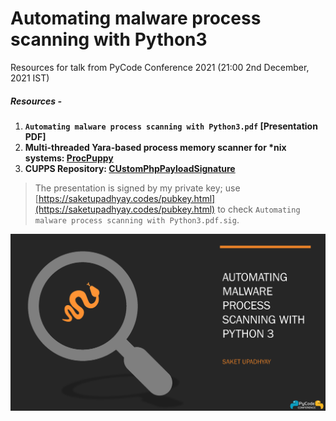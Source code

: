 # Automating malware process scanning with Python3
Resources for talk from PyCode Conference 2021 (21:00 2nd December, 2021 IST)

##### Resources -
1. **`Automating malware process scanning with Python3.pdf` [Presentation PDF]**
2. **Multi-threaded Yara-based process memory scanner for \*nix systems: [ProcPuppy](https://github.com/Saket-Upadhyay/ProcPuppy)**
3. **CUPPS Repository: [CUstomPhpPayloadSignature](https://github.com/Saket-Upadhyay/CustomPhpPayloadSignature)**

> The presentation is signed by my private key; use [https://saketupadhyay.codes/pubkey.html](https://saketupadhyay.codes/pubkey.html) to check `Automating malware process scanning with Python3.pdf.sig`.

![](https://github.com/Saket-Upadhyay/Talks-and-Presentation/blob/main/2021/PyCode2021/Automating%20malware%20process%20scanning%20with%20Python3%20Splash.png)
